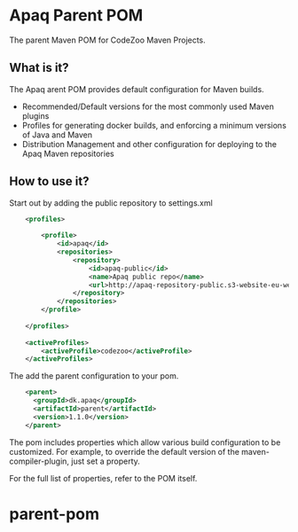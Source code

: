 Apaq Parent POM
=================
The parent Maven POM for CodeZoo Maven Projects.

What is it?
-----------
The Apaq arent POM provides default configuration for Maven builds.
 
* Recommended/Default versions for the most commonly used Maven plugins
* Profiles for generating docker builds, and enforcing a minimum versions of 
  Java and Maven
* Distribution Management and other configuration for deploying to the 
  Apaq Maven repositories

How to use it?
--------------
Start out by adding the public repository to settings.xml
```xml
    <profiles>
   
        <profile>
            <id>apaq</id>
            <repositories>
                <repository>
                    <id>apaq-public</id>
                    <name>Apaq public repo</name>
                    <url>http://apaq-repository-public.s3-website-eu-west-1.amazonaws.com/release</url>
                </repository>
            </repositories>
        </profile>
   
    </profiles>
 
    <activeProfiles>
        <activeProfile>codezoo</activeProfile>
    </activeProfiles>  
 ```

The add the parent configuration to your pom.

```xml
    <parent>
      <groupId>dk.apaq</groupId>
      <artifactId>parent</artifactId>
      <version>1.1.0</version>
    </parent>
```

The pom includes properties which allow various build configuration to be 
customized.  For example, to override the default version of the
maven-compiler-plugin, just set a property.

For the full list of properties, refer to the POM itself.

# parent-pom
